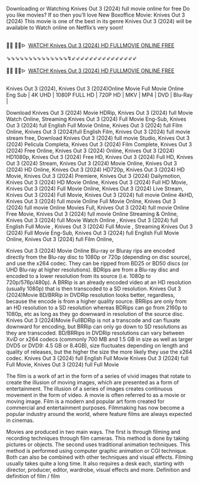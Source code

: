 Downloading or Watching Knives Out 3 (2024) full movie online for free Do you like movies? If so then you’ll love New Boxoffice Movie: Knives Out 3 (2024) This movie is one of the best in its genre Knives Out 3 (2024) will be available to Watch online on Netflix’s very soon!

<div><br /></div><div>🔴🔴 🔴🔴ᐅ&nbsp;&nbsp;<a href="https://t.co/ATEaiPZJNZ">WATCH! Knives Out 3 (2024) HD FULLMOVIE ONLINE FREE</a></div><div><br /></div><div><div>⇘⇘⇘⇘⇘⇘⇘⇘⇘⇘⇘⇘⇘⇘↯⇙⇙⇙⇙⇙⇙⇙⇙⇙⇙⇙⇙⇙⇙⇙</div></div><div><br /></div><div><div><div>🔴🔴 🔴🔴ᐅ&nbsp;&nbsp;<a href="https://t.co/oZI3nQoROq">WATCH! Knives Out 3 (2024) HD FULLMOVIE ONLINE FREE</a></div></div></div><div><br /></div>

Knives Out 3 (2024), Knives Out 3 (2024)Online Movie Full Movie Online Eng Sub
| 4K UHD | 1080P FULL HD | 720P HD | MKV | MP4 | DVD | Blu-Ray |

Download Knives Out 3 (2024) Movie HDRip,
Knives Out 3 (2024) full Movie Watch Online,
Streaming Knives Out 3 (2024) Full Movie Eng-Sub,
Knives Out 3 (2024) full English Full Movie Online,
Knives Out 3 (2024) full Film Online,
Knives Out 3 (2024)full English Film,
Knives Out 3 (2024) full movie stream free,
Download Knives Out 3 (2024) full movie Studio,
Knives Out 3 (2024) Pelicula Completa,
Knives Out 3 (2024) Film Complete,
Knives Out 3 (2024) Free Online,
Knives Out 3 (2024) Online,
Knives Out 3 (2024) HD1080p,
Knives Out 3 (2024) Free HD,
Knives Out 3 (2024) Full HD,
Knives Out 3 (2024) Stream,
Knives Out 3 (2024) Movie Online,
Knives Out 3 (2024) HD Online,
Knives Out 3 (2024) HD720p,
Knives Out 3 (2024) HD Movie,
Knives Out 3 (2024) Premiere,
Knives Out 3 (2024) Dailymotion,
Knives Out 3 (2024) HD Movie Online,
Knives Out 3 (2024) Full HD Movie,
Knives Out 3 (2024) Full Movie Online,
Knives Out 3 (2024) Live Stream,
Knives Out 3 (2024) Full Movie,
Knives Out 3 (2024) full movie Online 4kHD,
Knives Out 3 (2024) full movie Online Full Movie Online,
Knives Out 3 (2024) full movie Online Movies Full,
Knives Out 3 (2024) full movie Online Free Movie,
Knives Out 3 (2024) full movie Online Streaming & Online,
Knives Out 3 (2024) full Movie Watch Online ,
Knives Out 3 (2024) full English Full Movie ,
Knives Out 3 (2024) Full Movie ,
Streaming Knives Out 3 (2024) Full Movie Eng-Sub,
Knives Out 3 (2024) full English Full Movie Online,
Knives Out 3 (2024) full Film Online,


Knives Out 3 (2024) Movie Online Blu-ray or Bluray rips are encoded directly from the Blu-ray disc to 1080p or 720p (depending on disc source), and use the x264 codec. They can be ripped from BD25 or BD50 discs (or UHD Blu-ray at higher resolutions). BDRips are from a Blu-ray disc and encoded to a lower resolution from its source (i.e. 1080p to 720p/576p/480p). A BRRip is an already encoded video at an HD resolution (usually 1080p) that is then transcoded to a SD resolution. Knives Out 3 (2024)Movie BD/BRRip in DVDRip resolution looks better, regardless, because the encode is from a higher quality source. BRRips are only from an HD resolution to a SD resolution whereas BDRips can go from 2160p to 1080p, etc as long as they go downward in resolution of the source disc. Knives Out 3 (2024)Movie FullBDRip is not a transcode and can fluxate downward for encoding, but BRRip can only go down to SD resolutions as they are transcoded. BD/BRRips in DVDRip resolutions can vary between XviD or x264 codecs (commonly 700 MB and 1.5 GB in size as well as larger DVD5 or DVD9: 4.5 GB or 8.4GB), size fluctuates depending on length and quality of releases, but the higher the size the more likely they use the x264 codec. 
Knives Out 3 (2024) full English Full Movie Knives Out 3 (2024) full Full Movie, Knives Out 3 (2024) full Full Movie 

The film is a work of art in the form of a series of vivid images that rotate to create the illusion of moving images, which are presented as a form of entertainment. The illusion of a series of images creates continuous movement in the form of video. A movie is often referred to as a movie or moving image. Film is a modern and popular art form created for commercial and entertainment purposes. Filmmaking has now become a popular industry around the world, where feature films are always expected in cinemas.

Movies are produced in two main ways. The first is through filming and recording techniques through film cameras. This method is done by taking pictures or objects. The second uses traditional animation techniques. This method is performed using computer graphic animation or CGI technique. Both can also be combined with other techniques and visual effects. Filming usually takes quite a long time. It also requires a desk each, starting with director, producer, editor, wardrobe, visual effects and more. Definition and definition of film / film
